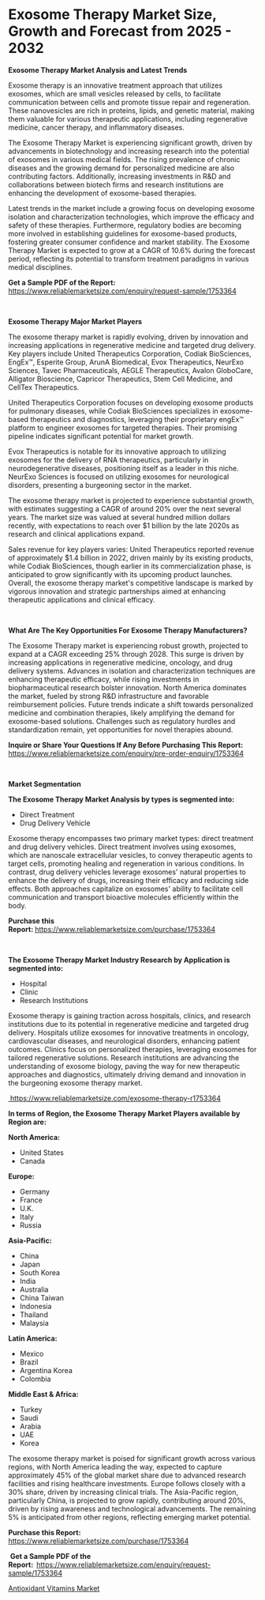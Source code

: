 <p><h1>Exosome Therapy Market Size, Growth and Forecast from 2025 - 2032</h1></p><p><strong>Exosome Therapy Market Analysis and Latest Trends</strong></p>
<p><p>Exosome therapy is an innovative treatment approach that utilizes exosomes, which are small vesicles released by cells, to facilitate communication between cells and promote tissue repair and regeneration. These nanovesicles are rich in proteins, lipids, and genetic material, making them valuable for various therapeutic applications, including regenerative medicine, cancer therapy, and inflammatory diseases.</p><p>The Exosome Therapy Market is experiencing significant growth, driven by advancements in biotechnology and increasing research into the potential of exosomes in various medical fields. The rising prevalence of chronic diseases and the growing demand for personalized medicine are also contributing factors. Additionally, increasing investments in R&D and collaborations between biotech firms and research institutions are enhancing the development of exosome-based therapies.</p><p>Latest trends in the market include a growing focus on developing exosome isolation and characterization technologies, which improve the efficacy and safety of these therapies. Furthermore, regulatory bodies are becoming more involved in establishing guidelines for exosome-based products, fostering greater consumer confidence and market stability. The Exosome Therapy Market is expected to grow at a CAGR of 10.6% during the forecast period, reflecting its potential to transform treatment paradigms in various medical disciplines.</p></p>
<p><strong>Get a Sample PDF of the Report:&nbsp;</strong> <a href="https://www.reliablemarketsize.com/enquiry/request-sample/1753364?utm_campaign=2799&utm_medium=2&utm_source=Github&utm_content=ia&utm_term=08032025&utm_id=exosome-therapy">https://www.reliablemarketsize.com/enquiry/request-sample/1753364</a></p>
<p>&nbsp;</p>
<p><strong>Exosome Therapy Major Market Players</strong></p>
<p><p>The exosome therapy market is rapidly evolving, driven by innovation and increasing applications in regenerative medicine and targeted drug delivery. Key players include United Therapeutics Corporation, Codiak BioSciences, EngEx™, Esperite Group, ArunA Biomedical, Evox Therapeutics, NeurExo Sciences, Tavec Pharmaceuticals, AEGLE Therapeutics, Avalon GloboCare, Alligator Bioscience, Capricor Therapeutics, Stem Cell Medicine, and CellTex Therapeutics.</p><p>United Therapeutics Corporation focuses on developing exosome products for pulmonary diseases, while Codiak BioSciences specializes in exosome-based therapeutics and diagnostics, leveraging their proprietary engEx™ platform to engineer exosomes for targeted therapies. Their promising pipeline indicates significant potential for market growth.</p><p>Evox Therapeutics is notable for its innovative approach to utilizing exosomes for the delivery of RNA therapeutics, particularly in neurodegenerative diseases, positioning itself as a leader in this niche. NeurExo Sciences is focused on utilizing exosomes for neurological disorders, presenting a burgeoning sector in the market.</p><p>The exosome therapy market is projected to experience substantial growth, with estimates suggesting a CAGR of around 20% over the next several years. The market size was valued at several hundred million dollars recently, with expectations to reach over $1 billion by the late 2020s as research and clinical applications expand.</p><p>Sales revenue for key players varies: United Therapeutics reported revenue of approximately $1.4 billion in 2022, driven mainly by its existing products, while Codiak BioSciences, though earlier in its commercialization phase, is anticipated to grow significantly with its upcoming product launches. Overall, the exosome therapy market's competitive landscape is marked by vigorous innovation and strategic partnerships aimed at enhancing therapeutic applications and clinical efficacy.</p></p>
<p>&nbsp;</p>
<p><strong>What Are The Key Opportunities For Exosome Therapy Manufacturers?</strong></p>
<p><p>The Exosome Therapy market is experiencing robust growth, projected to expand at a CAGR exceeding 25% through 2028. This surge is driven by increasing applications in regenerative medicine, oncology, and drug delivery systems. Advances in isolation and characterization techniques are enhancing therapeutic efficacy, while rising investments in biopharmaceutical research bolster innovation. North America dominates the market, fueled by strong R&D infrastructure and favorable reimbursement policies. Future trends indicate a shift towards personalized medicine and combination therapies, likely amplifying the demand for exosome-based solutions. Challenges such as regulatory hurdles and standardization remain, yet opportunities for novel therapies abound.</p></p>
<p><strong>Inquire or Share Your Questions If Any Before Purchasing This Report:</strong> <a href="https://www.reliablemarketsize.com/enquiry/pre-order-enquiry/1753364?utm_campaign=2799&utm_medium=2&utm_source=Github&utm_content=ia&utm_term=08032025&utm_id=exosome-therapy">https://www.reliablemarketsize.com/enquiry/pre-order-enquiry/1753364</a></p>
<p>&nbsp;</p>
<p><strong>Market Segmentation</strong></p>
<p><strong>The Exosome Therapy Market Analysis by types is segmented into:</strong></p>
<p><ul><li>Direct Treatment</li><li>Drug Delivery Vehicle</li></ul></p>
<p><p>Exosome therapy encompasses two primary market types: direct treatment and drug delivery vehicles. Direct treatment involves using exosomes, which are nanoscale extracellular vesicles, to convey therapeutic agents to target cells, promoting healing and regeneration in various conditions. In contrast, drug delivery vehicles leverage exosomes' natural properties to enhance the delivery of drugs, increasing their efficacy and reducing side effects. Both approaches capitalize on exosomes' ability to facilitate cell communication and transport bioactive molecules efficiently within the body.</p></p>
<p><strong>Purchase this Report:&nbsp;</strong><a href="https://www.reliablemarketsize.com/purchase/1753364?utm_campaign=2799&utm_medium=2&utm_source=Github&utm_content=ia&utm_term=08032025&utm_id=exosome-therapy">https://www.reliablemarketsize.com/purchase/1753364</a></p>
<p>&nbsp;</p>
<p><strong>The Exosome Therapy Market Industry Research by Application is segmented into:</strong></p>
<p><ul><li>Hospital</li><li>Clinic</li><li>Research Institutions</li></ul></p>
<p><p>Exosome therapy is gaining traction across hospitals, clinics, and research institutions due to its potential in regenerative medicine and targeted drug delivery. Hospitals utilize exosomes for innovative treatments in oncology, cardiovascular diseases, and neurological disorders, enhancing patient outcomes. Clinics focus on personalized therapies, leveraging exosomes for tailored regenerative solutions. Research institutions are advancing the understanding of exosome biology, paving the way for new therapeutic approaches and diagnostics, ultimately driving demand and innovation in the burgeoning exosome therapy market.</p></p>
<p><a href="https://www.reliablemarketsize.com/exosome-therapy-r1753364?utm_campaign=2799&utm_medium=2&utm_source=Github&utm_content=ia&utm_term=08032025&utm_id=exosome-therapy">&nbsp;https://www.reliablemarketsize.com/exosome-therapy-r1753364</a></p>
<p><strong>In terms of Region, the Exosome Therapy Market Players available by Region are:</strong></p>
<p>
    <p> <strong> North America: </strong>
        <ul>
            <li>United States</li>
            <li>Canada</li>
        </ul>
        </p> 
    <p> <strong> Europe: </strong>
        <ul>
            <li>Germany</li>
            <li>France</li>
            <li>U.K.</li>
            <li>Italy</li>
            <li>Russia</li>
        </ul>
        </p> 
    <p> <strong> Asia-Pacific: </strong>
        <ul>
            <li>China</li>
            <li>Japan</li>
            <li>South Korea</li>
            <li>India</li>
            <li>Australia</li>
            <li>China Taiwan</li>
            <li>Indonesia</li>
            <li>Thailand</li>
            <li>Malaysia</li>
        </ul>
        </p> 
    <p> <strong> Latin America: </strong>
        <ul>
            <li>Mexico</li>
            <li>Brazil</li>
            <li>Argentina Korea</li>
            <li>Colombia</li>
        </ul>
        </p> 
    <p> <strong> Middle East & Africa: </strong>
        <ul>
            <li>Turkey</li>
            <li>Saudi</li>
            <li>Arabia</li>
            <li>UAE</li>
            <li>Korea</li>
        </ul>
    </p>
    </p>
<p><p>The exosome therapy market is poised for significant growth across various regions, with North America leading the way, expected to capture approximately 45% of the global market share due to advanced research facilities and rising healthcare investments. Europe follows closely with a 30% share, driven by increasing clinical trials. The Asia-Pacific region, particularly China, is projected to grow rapidly, contributing around 20%, driven by rising awareness and technological advancements. The remaining 5% is anticipated from other regions, reflecting emerging market potential.</p></p>
<p><strong>Purchase this Report: </strong><a href="https://www.reliablemarketsize.com/purchase/1753364?utm_campaign=2799&utm_medium=2&utm_source=Github&utm_content=ia&utm_term=08032025&utm_id=exosome-therapy">https://www.reliablemarketsize.com/purchase/1753364</a></p>
<p>&nbsp;<strong>Get a Sample PDF of the Report:&nbsp;&nbsp;</strong><a href="https://www.reliablemarketsize.com/enquiry/request-sample/1753364?utm_campaign=2799&utm_medium=2&utm_source=Github&utm_content=ia&utm_term=08032025&utm_id=exosome-therapy">https://www.reliablemarketsize.com/enquiry/request-sample/1753364</a></p>
<p><strong></strong></p>
<p><p><a href="https://github.com/chikenmhamdi/Market-Research-Report-List-1/blob/main/antioxidant-vitamins-market.md?utm_campaign=2799&utm_medium=2&utm_source=Github&utm_content=ia&utm_term=08032025&utm_id=exosome-therapy">Antioxidant Vitamins Market</a></p></p>